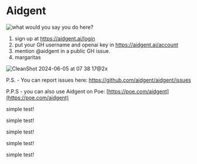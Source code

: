 # Aidgent

![what would you say you do here?](https://i.imgflip.com/8sh73j.jpg)

1. sign up at https://aidgent.ai/login
2. put your GH username and openai key in https://aidgent.ai/account
3. mention @aidgent in a public GH issue.
4. margaritas


![CleanShot 2024-06-05 at 07 38 17@2x](https://github.com/aidgent/aidgent/assets/19483938/7dcfb4da-c54e-439a-b30a-35e40619a250)


P.S. - You can report issues here: https://github.com/aidgent/aidgent/issues

P.P.S - you can also use Aidgent on Poe:
[https://poe.com/aidgent](https://poe.com/aidgent)

simple test!

simple test!

simple test!

simple test!

simple test!

